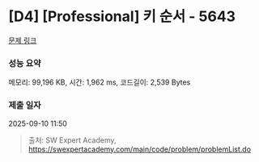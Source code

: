 # [D4] [Professional] 키 순서 - 5643 

[문제 링크](https://swexpertacademy.com/main/code/problem/problemDetail.do?contestProbId=AWXQsLWKd5cDFAUo) 

### 성능 요약

메모리: 99,196 KB, 시간: 1,962 ms, 코드길이: 2,539 Bytes

### 제출 일자

2025-09-10 11:50



> 출처: SW Expert Academy, https://swexpertacademy.com/main/code/problem/problemList.do